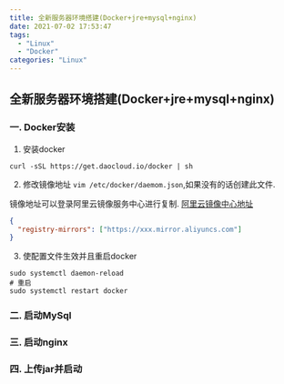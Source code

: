 ```yaml
---
title: 全新服务器环境搭建(Docker+jre+mysql+nginx)
date: 2021-07-02 17:53:47
tags:
  - "Linux"
  - "Docker"
categories: "Linux"
---
```


## 全新服务器环境搭建(Docker+jre+mysql+nginx)

### 一. Docker安装

1. 安装docker
```shell
curl -sSL https://get.daocloud.io/docker | sh
```
<!-- more -->
2. 修改镜像地址 `vim /etc/docker/daemom.json`,如果没有的话创建此文件.

镜像地址可以登录阿里云镜像服务中心进行复制. [阿里云镜像中心地址](https://cr.console.aliyun.com/cn-hangzhou/instances/mirrors)

```json
{
  "registry-mirrors": ["https://xxx.mirror.aliyuncs.com"]
}
```

3. 使配置文件生效并且重启docker

```shell
sudo systemctl daemon-reload
# 重启
sudo systemctl restart docker
```

### 二. 启动MySql

### 三. 启动nginx

### 四. 上传jar并启动
